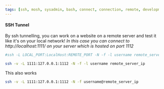 ```yaml
---
tags: [ssh, mosh, sysadmin, bash, connect, connection, remote, development, dev, tunnel]
---
```

#### SSH Tunnel
By ssh tunnelling, you can work on a website on a remote server and test it like it's on your local network! 
*In this case you can connect to http://localhost:1111/ on your server which is hosted on port 1112*
```bash
#ssh -L LOCAL_PORT:LocalHost:REMOTE_PORT -N -f -l username remote_server_ip
```

```bash
ssh -v -L 1111:127.0.0.1:1112 -N -f -l username remote_server_ip
```
This also works
```bash
ssh -v -L 1111:127.0.0.1:1112 -N -f username@remote_server_ip
```